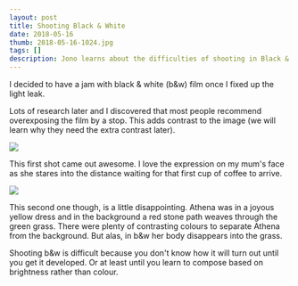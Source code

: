 ```yaml
---
layout: post
title: Shooting Black & White
date: 2018-05-16
thumb: 2018-05-16-1024.jpg
tags: []
description: Jono learns about the difficulties of shooting in Black & White
---
```


I decided to have a jam with black & white (b&w) film once I fixed up the light leak.

Lots of research later and I discovered that most people recommend overexposing the film by a stop. This adds contrast to the image (we will learn why they need the extra contrast later). 

![](/public/images/2018-05-16-1-1024.jpg)

This first shot came out awesome. I love the expression on my mum's face as she stares into the distance waiting for that first cup of coffee to arrive.

![](/public/images/2018-05-16-2-1024.jpg)

This second one though, is a little disappointing. Athena was in a joyous yellow dress and in the background a red stone path weaves through the green grass. There were plenty of contrasting colours to separate Athena from the background. But alas, in b&w her body disappears into the grass.

Shooting b&w is difficult because you don't know how it will turn out until you get it developed. Or at least until you learn to compose based on brightness rather than colour.